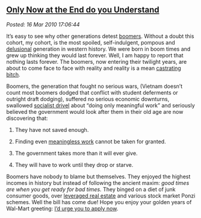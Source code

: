  
[Only Now at the End do you Understand](https://bakerjd99.wordpress.com/2010/03/16/only-now-at-the-end-do-you-understand/)
-------------------------------------------------------------------------------------------------------------------------

*Posted: 16 Mar 2010 17:06:44*

It’s easy to see why other generations detest
[boomers](https://tierneylab.blogs.nytimes.com/2007/03/05/the-ailing-or-wailing-baby-boomers/).
Without a doubt this cohort, my cohort, is the most spoiled,
self-indulgent, pompous and
[delusional](https://www.ageinplacetech.com/blog/metlife-are-boomers-middleof-self-delusion)
generation in western history. We were born in boom times and grew up
thinking they would last forever. Well, I am happy to report that
nothing lasts forever. The boomers, now entering their twilight years,
are about to come face to face with reality and reality is a mean
[castrating
bitch](https://www.urbandictionary.com/products.php?defid=2255635).

Boomers, the generation that fought no serious wars, (Vietnam doesn’t
count most boomers dodged that conflict with student deferments or
outright draft dodging), suffered no serious economic downturns,
swallowed [socialist
drivel](https://www.marketoracle.co.uk/Article3357.html) about “doing
only meaningful work” and seriously believed the government would look
after them in their old age are now discovering that:

1.  They have not saved enough.

2.  Finding even [meaningless
    work](https://www.artnotart.com/fluxus/wdemaria-meaninglesswork.html)
    cannot be taken for granted.

3.  The government takes more than it will ever give.

4.  They will have to work until they drop or starve.

Boomers have nobody to blame but themselves. They enjoyed the highest
incomes in history but instead of following the ancient maxim: *good
times are when you get ready for bad times.* They binged on a diet of
junk consumer goods, over [leveraged real
estate](https://www.irvinehousingblog.com/blog/category/mortgage-fraud/)
and various stock market Ponzi schemes. Well the bill has come due! Hope
you enjoy your golden years of Wal-Mart greeting: [I’d urge you to apply
now](https://www.spartantailgate.com/forums/msu-red-cedar-message-board/302784-old-man-walmart-application.html).
